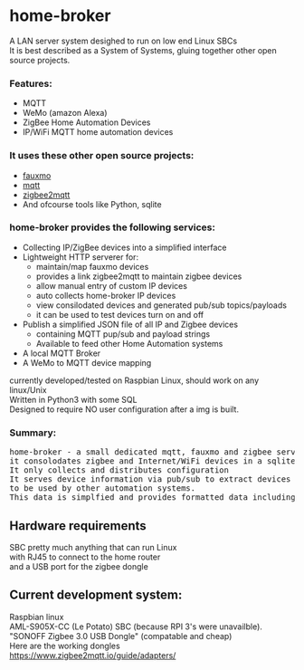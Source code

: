 # home-broker
A LAN server system desighed to run on low end Linux SBCs<br>
It is best described as a System of Systems, gluing together other open source projects. 
    
### Features:
- MQTT
- WeMo (amazon Alexa)
- ZigBee Home Automation Devices
- IP/WiFi MQTT home automation devices
    
### It uses these other open source projects:
- [fauxmo](https://github.com/n8henrie/fauxmo)
- [mqtt](https://github.com/eclipse/mosquitto)
- [zigbee2mqtt](https://github.com/Koenkk/zigbee2mqtt)
- And ofcourse tools like Python, sqlite

### home-broker provides the following services: 
- Collecting IP/ZigBee devices into a simplified interface
- Lightweight HTTP serverer for:
  - maintain/map fauxmo devices
  - provides a link zigbee2mqtt to maintain zigbee devices
  - allow manual entry of custom IP devices
  - auto collects home-broker IP devices
  - view consilodated devices and generated pub/sub topics/payloads
  - it can be used to test devices turn on and off
- Publish a simplified JSON file of all IP and Zigbee devices
  - containing MQTT pup/sub and payload strings
  - Available to feed other Home Automation systems
- A local MQTT Broker
- A WeMo to MQTT device mapping

currently developed/tested on Raspbian Linux, should work on any linux/Unix<br>
Written in Python3 with some SQL<br>
Designed to require NO user configuration after a img is built. 
### Summary:
<pre>
home-broker - a small dedicated mqtt, fauxmo and zigbee server
it consolodates zigbee and Internet/WiFi devices in a sqlite database.
It only collects and distributes configuration
It serves device information via pub/sub to extract devices from database
to be used by other automation systems.
This data is simplfied and provides formatted data including the pub/sub strings
</pre>
## Hardware requirements 
SBC  pretty much anything that can run Linux<br>
with RJ45 to connect to the home router<br>
and a USB port for the zigbee dongle
## Current development system:
Raspbian linux<br>
AML-S905X-CC (Le Potato) SBC (because RPI 3's were unavailble).<br>
"SONOFF Zigbee 3.0 USB Dongle" (compatable and cheap)<br>
Here are the working dongles<br>
https://www.zigbee2mqtt.io/guide/adapters/<br> 
